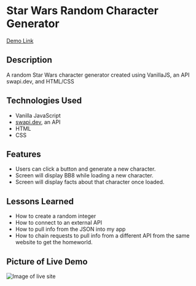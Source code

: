 # Star Wars Random Character Generator
[Demo Link](http://alisonchilders.com/starwars/starwars_random.html)

## Description
A random Star Wars character generator created using VanillaJS, an API swapi.dev, and HTML/CSS

## Technologies Used
* Vanilla JavaScript
* [swapi.dev](swapi.dev), an API
* HTML
* CSS

## Features
* Users can click a button and generate a new character.
* Screen will display BB8 while loading a new character.
* Screen will display facts about that character once loaded.

## Lessons Learned
* How to create a random integer
* How to connect to an external API
* How to pull info from the JSON into my app
* How to chain requests to pull info from a different API from the same website to get the homeworld.

## Picture of Live Demo
![Image of live site](https://user-images.githubusercontent.com/102301042/176496323-f1e0c1e9-954c-4690-87cc-e3ce52b3a7a1.png)

